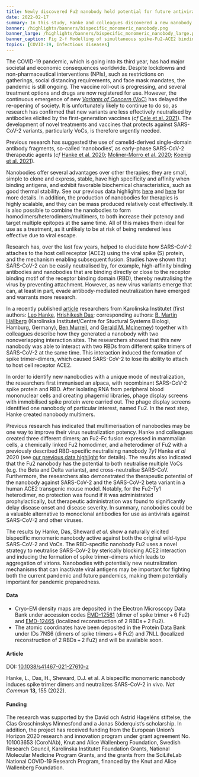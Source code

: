 ```yaml
---
title: Newly discovered Fu2 nanobody hold potential for future antiviral development
date: 2022-02-17
summary: In this study, Hanke and colleagues discovered a new nanobody. The new RBD-specific Fu2 nanobody was found to utilize a unique neutralization mechanism. Data was shared openly in, eg. The Electron Microscopy Data Bank.
banner: /highlights/banners/bispecific_monomeric_nanobody.png
banner_large: /highlights/banners/bispecific_monomeric_nanobody_large.png
banner_caption: Fig 2-f Modelling of simultaneous spike-Fu2-ACE2 binding shows that Fu2 blocks the binding of ACE2, from Hanke, L., Das, H., Sheward, D.J. et al (2022)
topics: [COVID-19, Infectious diseases]
---
```


The COVID-19 pandemic, which is going into its third year, has had major societal and economic consequences worldwide. Despite lockdowns and non-pharmaceutical interventions (NPIs), such as restrictions on gatherings, social distancing requirements, and face mask mandates, the pandemic is still ongoing. The vaccine roll-out is progressing, and several treatment options and drugs are now registered for use. However, the continuous emergence of new [*Variants of Concern* (VoC)](/voc/) has delayed the re-opening of society. It is unfortunately likely to continue to do so, as research has confirmed that new variants are less effectively neutralised by antibodies elicited by the first-generation vaccines (*cf* [Cele et al. 2021](https://www.nature.com/articles/s41586-021-03471-w)). The development of novel treatments and vaccines that protects against SARS-CoV-2 variants, particularly VoCs, is therefore urgently needed.

Previous research has suggested the use of camelid-derived single-domain antibody fragments, so-called ‘nanobodies’, as early-phase SARS-CoV-2  therapeutic agents (*cf* [Hanke et al. 2020](https://doi.org/10.1038/s41467-020-18174-5); [Moliner-Morro et al. 2020](https://doi.org/10.3390/biom10121661); [Koenig et al. 2021](https://doi.org/10.1126/science.abe6230)).

Nanobodies offer several advantages over other therapies; they are small, simple to clone and express, stable, have high specificity and affinity when binding antigens, and exhibit favorable biochemical characteristics, such as good thermal stability. See our previous data highlights [here](https://covid19dataportal.se/highlights/alpaca-nanobody/) and [here](https://covid19dataportal.se/highlights/nanobodies_treatment/) for more details. In addition, the production of nanobodies for therapies is highly scalable, and they can be mass produced relatively cost effectively. It is also possible to combine the nanobodies to form homodimers/heterodimers/multimers, to both increase their potency and target multiple epitopes at the same time. All of this makes them ideal for use as a treatment, as it unlikely to be at risk of being rendered less effective due to viral escape.

Research has, over the last few years, helped to elucidate how SARS-CoV-2 attaches to the host cell receptor (ACE2) using the viral spike (S) protein, and the mechanism enabling subsequent fusion. Studies have shown that SARS-CoV-2 can be easily neutralised by, for example, high-affinity binding antibodies and nanobodies that are binding directly or close to the receptor binding motif of the receptor binding domain (RBD), thereby neutralising the virus by preventing attachment. However, as new virus variants emerge that can, at least in part, evade antibody-mediated neutralization have emerged and warrants more research.

In a recently published [article](https://doi.org/10.1038/s41467-021-27610-z) researchers from Karolinska Institutet (first authors: [Leo Hanke](https://staff.ki.se/people/leo-hanke), [Hrishikesh Das](https://staff.ki.se/people/hrishikesh-das); corresponding authors: [B. Martin Hällberg](https://staff.ki.se/people/martin-hallberg) (Karolinska Institutet/Centre for Stuctural Systems Biologi, Hamburg, Germany), [Ben Murrell](https://staff.ki.se/people/benjamin-murrell), and [Gerald M. McInerney](https://staff.ki.se/people/gerald-mcinerney)) together with colleagues describe how they generated a nanobody with two nonoverlapping interaction sites. The researchers showed that this new nanobody was able to interact with two RBDs from different spike trimers of SARS-CoV-2 at the same time. This interaction induced the formation of spike trimer–dimers, which caused SARS-CoV-2 to lose its ability to attach to host cell receptor ACE2.

In order to identify new nanobodies with a unique mode of neutralization, the researchers first immunised an alpaca, with recombinant SARS-CoV-2 spike protein and RBD. After isolating RNA from peripheral blood mononuclear cells and creating phagemid libraries, phage display screens with immobilised spike protein were carried out. The phage display screens identified one nanobody of particular interest, named Fu2. In the next step, Hanke created nanobody multimers.

Previous research has indicated that multimerisation of nanobodies may be one way to improve their virus neutralization potency. Hanke and colleagues created three different dimers; an Fu2-Fc fusion expressed in mammalian cells, a chemically linked Fu2 homodimer, and a heterodimer of Fu2 with a previously described RBD-specific neutralising nanobody *Ty1* Hanke *et al* 2020 (see [our previous data highlight](https://covid19dataportal.se/highlights/alpaca-nanobody/) for details). The results also indicated that the Fu2 nanobody has the potential to both neutralise multiple VoCs (e.g. the Beta and Delta variants), and cross-neutralise SARS-CoV. Furthermore, the researchers also demonstrated the therapeutic potential of the nanobody against SARS-CoV-2 and the SARS-CoV-2 beta variant in a human ACE2 transgenic mouse model. Notably, for the Fu2-Ty1 heterodimer, no protection was found if it was administrated prophylactically, but therapeutic administration was found to significantly delay disease onset and disease severity. In summary, nanobodies could be a valuable alternative to monoclonal antibodies for use as antivirals against SARS-CoV-2 and other viruses.

The results by Hanke, Das, Sheward *et al*. show a naturally elicited bispecific monomeric nanobody active against both the original wild-type SARS-CoV-2 and VoCs. The RBD-specific nanobody Fu2 uses a novel strategy to neutralise SARS-CoV-2 by sterically blocking ACE2 interaction and inducing the formation of spike trimer–dimers which leads to aggregation of virions. Nanobodies with potentially new neutralization mechanisms that can inactivate viral antigens may be important for fighting both the current pandemic and future pandemics, making them potentially important for pandemic preparedness.

#### Data

* Cryo-EM density maps are deposited in the Electron Microscopy Data Bank under accession codes [EMD-12561](https://www.ebi.ac.uk/emdb/EMD-12561) (dimer of spike trimer + 6 Fu2) and [EMD-12465](https://www.ebi.ac.uk/emdb/EMD-12465) (localized reconstruction of 2 RBDs + 2 Fu2).
* The atomic coordinates have been deposited in the Protein Data Bank under IDs 7NS6 (dimers of spike trimers + 6 Fu2) and 7NLL (localized reconstruction of 2 RBDs + 2 Fu2) and will be available soon.

#### Article

DOI: [10.1038/s41467-021-27610-z](https://doi.org/10.1038/s41467-021-27610-z)

Hanke, L., Das, H., Sheward, D.J. et al. A bispecific monomeric nanobody induces spike trimer dimers and neutralizes SARS-CoV-2 in vivo. *Nat Commun* **13**, 155 (2022).

#### Funding

The research was supported by the David och Astrid Hageléns stiftelse, the Clas Groschinskys Minnesfond and a Jonas Söderquist’s scholarship.  In addition, the project has received funding from the European Union’s Horizon 2020 research and innovation program under grant agreement No. 101003653 (CoroNAb), Knut and Alice Wallenberg Foundation, Swedish Research Council, Karolinska Institutet Foundation Grants, National Molecular Medicine Program Grants, and the grants from the SciLifeLab National COVID-19 Research Program, financed by the Knut and Alice Wallenberg Foundation.
